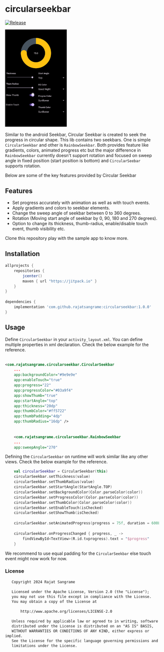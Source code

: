 # circularseekbar

[![Release](https://jitpack.io/v/rajatsangrame/ImagesSubRedditViewer.svg)](https://jitpack.io/#rajatsangrame/ImagesSubRedditViewer)

<img src="seekbar.gif" width="40%">

Similar to the android Seekbar, Circular Seekbar is created to seek the progress in circular shape.
This lib contains two seekbars. One is simple `CircularSeekbar` and other is `RainbowSeekbar`.
Both provides feature like gradients, colors, animated progress etc but the major difference in 
`RainbowSeekbar` currently doesn't support rotation and focused on sweep angle in fixed position 
(start position is bottom) and `CircularSeebar` supports rotation.

Below are some of the key features provided by Circular Seekbar 

## Features

* Set progress accurately with animation as well as with touch events.
* Apply gradients and colors to seekbar elements.
* Change the sweep angle of seekbar between 0 to 360 degrees.
* Rotation (Moving start angle of seekbar by 0, 90, 180 and 270 degrees).
* Option to change its thickness, thumb-radius, enable/disable touch event, thumb visibility etc.

Clone this repository play with the sample app to know more.

## Installation

```groovy
allprojects {
    repositories {
        jcenter()
        maven { url "https://jitpack.io" }
    }
}

dependencies {
    implementation 'com.github.rajatsangrame:circularseekbar:1.0.0'
}
```

## Usage

Define `CircularSeekbar` in your `activity_layout.xml`. You can define multiple
properties in xml declaration. Check the below example for the reference.

```xml

<com.rajatsangrame.circularseekbar.CircularSeekbar
    ...   
    app:backgroundColor="#9e9e9e" 
    app:enableTouch="true"
    app:progress="22" 
    app:progressColor="#03a9f4"
    app:showThumb="true"
    app:startAngle="top" 
    app:thickness="20dp" 
    app:thumbColor="#ff5722"
    app:thumbPadding="4dp" 
    app:thumbRadius="16dp" />


    <com.rajatsangrame.circularseekbar.RainbowSeekbar
    ...
    app:sweepAngle="270"

```

Defining the `CircularSeekbar` on runtime will work similar like any other views.
Check the below example for the reference.

```kotlin
    val circularSeekbar = CircularSeekbar(this)
    circularSeekbar.setThickness(value)
    circularSeekbar.setThumbRadius(value)
    circularSeekbar.setStartAngle(StartAngle.TOP)
    circularSeekbar.setBackgroundColor(Color.parseColor(color))
    circularSeekbar.setProgressColor(Color.parseColor(color))
    circularSeekbar.setThumbColor(Color.parseColor(color))
    circularSeekbar.setEnableTouch(isChecked)
    circularSeekbar.setShowThumb(isChecked)
    
    circularSeekbar.setAnimatedProgress(progress = 75f, duration = 600L)
    
    circularSeekbar.onProgressChanged { progress, _ ->
        findViewById<TextView>(R.id.tvprogress).text = "$progress"
    }
```

We recommend to use equal padding for the `CircularSeekbar` else touch event might now work for now.

### License

```
   Copyright 2024 Rajat Sangrame

   Licensed under the Apache License, Version 2.0 (the "License");
   you may not use this file except in compliance with the License.
   You may obtain a copy of the License at

       http://www.apache.org/licenses/LICENSE-2.0

   Unless required by applicable law or agreed to in writing, software
   distributed under the License is distributed on an "AS IS" BASIS,
   WITHOUT WARRANTIES OR CONDITIONS OF ANY KIND, either express or implied.
   See the License for the specific language governing permissions and
   limitations under the License.
```






